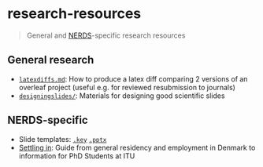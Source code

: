 # research-resources

> General and [NERDS](nerds.itu.dk)-specific research resources

## General research

* [`latexdiffs.md`](latexdiffs.md): How to produce a latex diff comparing 2 versions of an overleaf project (useful e.g. for reviewed resubmission to journals)
* [`designingslides/`](designingslides/): Materials for designing good scientific slides


## NERDS-specific

* Slide templates: [`.key`](nerdstemplates/nerds_slidestemplate.key) [`.pptx`](nerdstemplates/nerds_slidestemplate.pptx)
* [Settling in](settlingin.md): Guide from general residency and employment in Denmark to information for PhD Students at ITU